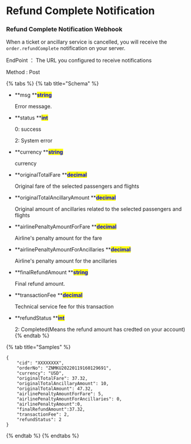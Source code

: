# Refund Complete Notification

### Refund Complete Notification Webhook

When a ticket or ancillary service is cancelled, you will receive the `order.refundComplete` notification on your server.

EndPoint ： The URL you configured to receive notifications

Method : Post

{% tabs %}
{% tab title="Schema" %}
*   **msg **<mark style="color:blue;">**string**</mark>

    Error message.
*   **status **<mark style="color:blue;">**int**</mark>

    0: success

    2: System error
*   **currency **<mark style="color:blue;">**string**</mark>

    currency
*   **originalTotalFare **<mark style="color:blue;">**decimal**</mark>

    Original fare of the selected passengers and flights
*   **originalTotalAncillaryAmount **<mark style="color:blue;">**decimal**</mark>

    Original amount of ancillaries related to the selected passengers and flights
*   **airlinePenaltyAmountForFare **<mark style="color:blue;">**decimal**</mark>

    Airline's penalty amount for the fare
*   **airlinePenaltyAmountForAncillaries **<mark style="color:blue;">**decimal**</mark>

    Airline's penalty amount for the ancillaries
*   **finalRefundAmount **<mark style="color:blue;">**string**</mark>

    Final refund amount.
*   **transactionFee **<mark style="color:blue;">**decimal**</mark>

    Technical service fee for this transaction
*   **refundStatus **<mark style="color:blue;">**int**</mark>

    2: Completed(Means the refund amount has credted on your account)
{% endtab %}

{% tab title="Samples" %}
```
{
    "cid": "XXXXXXXX",
    "orderNo": "ZNMKU20220119160129691",
    "currency": "USD",
    "originalTotalFare": 37.32,
    "originalTotalAncillaryAmount": 10,
    "originalTotalAmount": 47.32,
    "airlinePenaltyAmountForFare": 5,
    "airlinePenaltyAmountForAncillaries": 0,
    "airlinePenaltyAmount":0,
    "finalRefundAmount":37.32,
    "transactionFee": 2,
    "refundStatus": 2
}
```
{% endtab %}
{% endtabs %}
